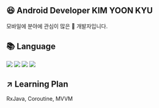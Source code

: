 
## 😆 Android Developer KIM YOON KYU
모바일에 분야에 관심이 많은 🐥 개발자입니다.


## 📚 Language

<p>
  <img src="https://img.shields.io/badge/Java-007396?style=flat-square&logo=Java&logoColor=white"/></a>
  <img src="https://img.shields.io/badge/Kotlin-007396?style=flat-square&logo=Kotlin&logoColor=white"/></a>
  <img src="https://img.shields.io/badge/Python-3766AB?style=flat-square&logo=Python&logoColor=white"/></a>
  <img src="https://img.shields.io/badge/PHP-ffb13b?style=flat-square&logo=PHP&logoColor=white"/></a>
</p>


## ↗️ Learning Plan

RxJava, Coroutine, MVVM


